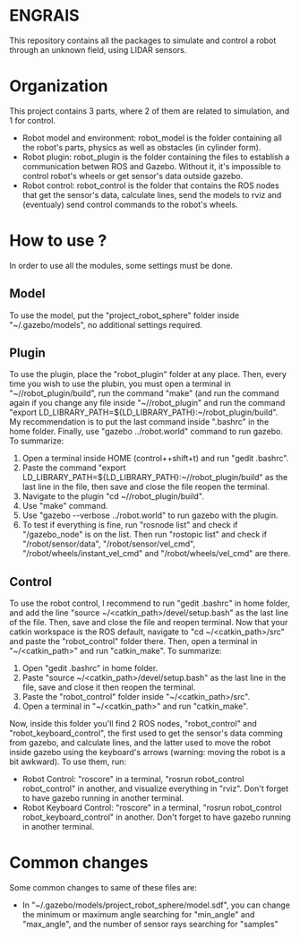 # ENGRAIS
This repository contains all the packages to simulate and control a robot through an unknown field, using LIDAR sensors.

# Organization
This project contains 3 parts, where 2 of them are related to simulation, and 1 for control.

- Robot model and environment: robot_model is the folder containing all the robot's parts, physics as well as obstacles (in cylinder form).
- Robot plugin: robot_plugin is the folder containing the files to establish a communication betwen ROS and Gazebo. Without it, it's impossible to control robot's wheels or get sensor's data outside gazebo.
- Robot control: robot_control is the folder that contains the ROS nodes that get the sensor's data, calculate lines, send the models to rviz and (eventualy) send control commands to the robot's wheels.

# How to use ?
In order to use all the modules, some settings must be done.

## Model
To use the model, put the "project_robot_sphere" folder inside "~/.gazebo/models", no additional settings required.

## Plugin
To use the plugin, place the "robot_plugin" folder at any place. Then, every time you wish to use the plubin, you must open a terminal in "~/<path>/robot_plugin/build", run the command "make" (and run the command again if you change any file inside "~/<path>/robot_plugin" and run the command "export LD_LIBRARY_PATH=${LD_LIBRARY_PATH}:~/<path>robot_plugin/build". My recommendation is to put the last command inside ".bashrc" in the home folder. Finally, use "gazebo ../robot.world" command to run gazebo. To summarize: 
1) Open a terminal inside HOME (control++shift+t) and run "gedit .bashrc".
2) Paste the command "export LD_LIBRARY_PATH=${LD_LIBRARY_PATH}:~/<path>/robot_plugin/build" as the last line in the file, then save and close the file reopen the terminal.
3) Navigate to the plugin "cd ~/<path>/robot_plugin/build".
4) Use "make" command.
5) Use "gazebo --verbose ../robot.world" to run gazebo with the plugin.
6) To test if everything is fine, run "rosnode list" and check if "/gazebo_node" is on the list. Then run "rostopic list" and check if "/robot/sensor/data", "/robot/sensor/vel_cmd", "/robot/wheels/instant_vel_cmd" and "/robot/wheels/vel_cmd" are there.

## Control
To use the robot control, I recommend to run "gedit .bashrc" in home folder, and add the line "source ~/<catkin_path>/devel/setup.bash" as the last line of the file. Then, save and close the file and reopen terminal. Now that your catkin workspace is the ROS default, navigate to "cd ~/<catkin_path>/src" and paste the "robot_control" folder there. Then, open a terminal in "~/<catkin_path>" and run "catkin_make". To summarize:

1) Open "gedit .bashrc" in home folder.
2) Paste "source ~/<catkin_path>/devel/setup.bash" as the last line in the file, save and close it then reopen the terminal.
3) Paste the "robot_control" folder inside "~/<catkin_path>/src".
4) Open a terminal in "~/<catkin_path>" and run "catkin_make".

Now, inside this folder you'll find 2 ROS nodes, "robot_control" and "robot_keyboard_control", the first used to get the sensor's data comming from gazebo, and calculate lines, and the latter used to move the robot inside gazebo using the keyboard's arrows (warning: moving the robot is a bit awkward). To use them, run:

- Robot Control: "roscore" in a terminal, "rosrun robot_control robot_control" in another, and visualize everything in "rviz". Don't forget to have gazebo running in another terminal.
- Robot Keyboard Control: "roscore" in a terminal, "rosrun robot_control robot_keyboard_control" in another. Don't forget to have gazebo running in another terminal.


# Common changes
Some common changes to same of these files are:

- In "~/.gazebo/models/project_robot_sphere/model.sdf", you can change the minimum or maximum angle searching for "min_angle" and "max_angle", and the number of sensor rays searching for "samples"